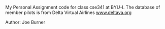 My Personal Assignment code for class cse341 at BYU-I. The database of member pilots is from 
Delta Virtual Airlines 
www.deltava.org

Author: Joe Burner
